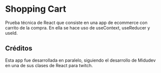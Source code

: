 # Shopping Cart

Prueba técnica de React que consiste en una app de ecommerce con carrito de la compra. 
En ella se hace uso de useContext, useReducer y useId.

## Créditos
Esta app fue desarrollada en paralelo, siguiendo el desarrollo de Midudev en una de sus clases de React para twitch.
